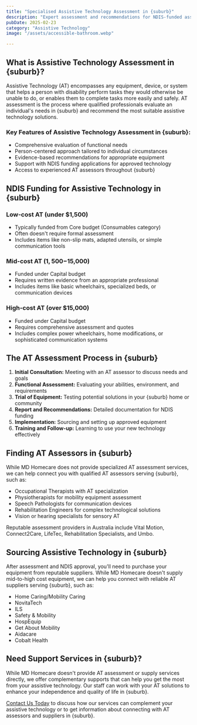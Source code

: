 ```yaml
---
title: "Specialised Assistive Technology Assessment in {suburb}"
description: "Expert assessment and recommendations for NDIS-funded assistive technology to enhance independence and quality of life for people with disability in {suburb}."
pubDate: 2025-02-23
category: "Assistive Technology"
image: "/assets/accessible-bathroom.webp"

---
```


## What is Assistive Technology Assessment in {suburb}?

Assistive Technology (AT) encompasses any equipment, device, or system that helps a person with disability perform tasks they would otherwise be unable to do, or enables them to complete tasks more easily and safely. AT assessment is the process where qualified professionals evaluate an individual's needs in {suburb} and recommend the most suitable assistive technology solutions.

### Key Features of Assistive Technology Assessment in {suburb}:

- Comprehensive evaluation of functional needs
- Person-centered approach tailored to individual circumstances
- Evidence-based recommendations for appropriate equipment
- Support with NDIS funding applications for approved technology
- Access to experienced AT assessors throughout {suburb}

## NDIS Funding for Assistive Technology in {suburb}

### Low-cost AT (under $1,500)

- Typically funded from Core budget (Consumables category)
- Often doesn't require formal assessment
- Includes items like non-slip mats, adapted utensils, or simple communication tools

### Mid-cost AT ($1,500-$15,000)

- Funded under Capital budget
- Requires written evidence from an appropriate professional
- Includes items like basic wheelchairs, specialized beds, or communication devices

### High-cost AT (over $15,000)

- Funded under Capital budget
- Requires comprehensive assessment and quotes
- Includes complex power wheelchairs, home modifications, or sophisticated communication systems

## The AT Assessment Process in {suburb}

1. **Initial Consultation:** Meeting with an AT assessor to discuss needs and goals
2. **Functional Assessment:** Evaluating your abilities, environment, and requirements
3. **Trial of Equipment:** Testing potential solutions in your {suburb} home or community
4. **Report and Recommendations:** Detailed documentation for NDIS funding
5. **Implementation:** Sourcing and setting up approved equipment
6. **Training and Follow-up:** Learning to use your new technology effectively

## Finding AT Assessors in {suburb}

While MD Homecare does not provide specialized AT assessment services, we can help connect you with qualified AT assessors serving {suburb}, such as:

- Occupational Therapists with AT specialization
- Physiotherapists for mobility equipment assessment
- Speech Pathologists for communication devices
- Rehabilitation Engineers for complex technological solutions
- Vision or hearing specialists for sensory AT

Reputable assessment providers in Australia include Vital Motion, Connect2Care, LifeTec, Rehabilitation Specialists, and Umbo.

## Sourcing Assistive Technology in {suburb}

After assessment and NDIS approval, you'll need to purchase your equipment from reputable suppliers. While MD Homecare doesn't supply mid-to-high cost equipment, we can help you connect with reliable AT suppliers serving {suburb}, such as:

- Home Caring/Mobility Caring
- NovitaTech
- ILS
- Safety & Mobility
- HospEquip
- Get About Mobility
- Aidacare
- Cobalt Health

## Need Support Services in {suburb}?

While MD Homecare doesn't provide AT assessment or supply services directly, we offer complementary supports that can help you get the most from your assistive technology. Our staff can work with your AT solutions to enhance your independence and quality of life in {suburb}.

[Contact Us Today](/contact) to discuss how our services can complement your assistive technology or to get information about connecting with AT assessors and suppliers in {suburb}. 